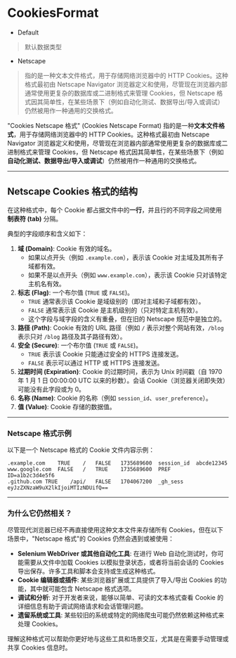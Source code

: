 # CookiesFormat

* Default
> 默认数据类型

* Netscape

> 指的是一种文本文件格式，用于存储网络浏览器中的 HTTP Cookies。这种格式最初由 Netscape Navigator 浏览器定义和使用，尽管现在浏览器内部通常使用更复杂的数据库或二进制格式来管理 Cookies，但 Netscape 格式因其简单性，在某些场景下（例如自动化测试、数据导出/导入或调试）仍然被用作一种通用的交换格式。


"Cookies Netscape 格式" (Cookies Netscape Format) 指的是一种**文本文件格式**，用于存储网络浏览器中的 HTTP Cookies。这种格式最初由 Netscape Navigator 浏览器定义和使用，尽管现在浏览器内部通常使用更复杂的数据库或二进制格式来管理 Cookies，但 Netscape 格式因其简单性，在某些场景下（例如**自动化测试、数据导出/导入或调试**）仍然被用作一种通用的交换格式。

-----

## Netscape Cookies 格式的结构

在这种格式中，每个 Cookie 都占据文件中的**一行**，并且行的不同字段之间使用 **制表符 (tab)** 分隔。

典型的字段顺序和含义如下：

1.  **域 (Domain)**: Cookie 有效的域名。
      * 如果以点开头（例如 `.example.com`），表示该 Cookie 对主域及其所有子域都有效。
      * 如果不是以点开头（例如 `www.example.com`），表示该 Cookie 只对该特定主机名有效。
2.  **标志 (Flag)**: 一个布尔值 (`TRUE` 或 `FALSE`)。
      * `TRUE` 通常表示该 Cookie 是域级别的（即对主域和子域都有效）。
      * `FALSE` 通常表示该 Cookie 是主机级别的（只对特定主机有效）。
      * 这个字段与域字段的含义有重叠，但在旧的 Netscape 规范中是独立的。
3.  **路径 (Path)**: Cookie 有效的 URL 路径（例如 `/` 表示对整个网站有效，`/blog` 表示只对 `/blog` 路径及其子路径有效）。
4.  **安全 (Secure)**: 一个布尔值 (`TRUE` 或 `FALSE`)。
      * `TRUE` 表示该 Cookie 只能通过安全的 HTTPS 连接发送。
      * `FALSE` 表示可以通过 HTTP 或 HTTPS 连接发送。
5.  **过期时间 (Expiration)**: Cookie 的过期时间，表示为 Unix 时间戳（自 1970 年 1 月 1 日 00:00:00 UTC 以来的秒数）。会话 Cookie（浏览器关闭即失效）可能没有此字段或为 0。
6.  **名称 (Name)**: Cookie 的名称（例如 `session_id`、`user_preference`）。
7.  **值 (Value)**: Cookie 存储的数据值。

-----

### Netscape 格式示例

以下是一个 Netscape 格式的 Cookie 文件内容示例：

```
.example.com	TRUE	/	FALSE	1735689600	session_id	abcde12345
www.google.com	FALSE	/	TRUE	1735689600	PREF	ID=a1b2c3d4e5f6
.github.com	TRUE	/api/	FALSE	1704067200	_gh_sess	eyJzZXNzaW9uX2lkIjoiMTIzNDUifQ==
```

-----

### 为什么它仍然相关？

尽管现代浏览器已经不再直接使用这种文本文件来存储所有 Cookies，但在以下场景中，"Netscape 格式"的 Cookies 仍然会遇到或被使用：

  * **Selenium WebDriver 或其他自动化工具**: 在进行 Web 自动化测试时，你可能需要从文件中加载 Cookies 以模拟登录状态，或者将当前会话的 Cookies 导出保存。许多工具和脚本会支持或生成这种格式。
  * **Cookie 编辑器或插件**: 某些浏览器扩展或工具提供了导入/导出 Cookies 的功能，其中就可能包含 Netscape 格式选项。
  * **调试和分析**: 对于开发者来说，能够以简单、可读的文本格式查看 Cookie 的详细信息有助于调试网络请求和会话管理问题。
  * **遗留系统或工具**: 某些较旧的系统或特定的网络爬虫可能仍然依赖这种格式来处理 Cookies。

理解这种格式可以帮助你更好地与这些工具和场景交互，尤其是在需要手动管理或共享 Cookies 信息时。